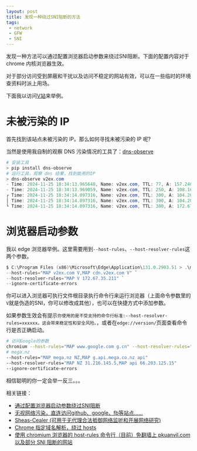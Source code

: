 ```yaml
---
layout: post
title: 发现一种绕过SNI阻断的方法
tags:
 - network
 - GFW
 - SNI
---
```


发现一种方法可以通过配置浏览器启动参数来绕过SNI阻断。下面的配置内容对于 chrome 内核浏览器生效。

对于部分访问受到屏蔽和干扰以及访问不稳定的网站有效，可以在一些临时的环境查资料时派上用场。

下面我以访问[V站](https://v2ex.com/)来举例。

# 未被污染的 IP

首先找到该站点未被污染的 IP。那么如何寻找未被污染的 IP 呢?

当然是使用我自制的观察 DNS 污染情况的工具了：[dns-observe](https://github.com/xavierskip/dns-observe)

```powershell
# 安装工具
> pip install dns-observe
# 运行工具，观察 dns 结果，找到能用的IP
> dns-observe v2ex.com
- Time: 2024-11-25 18:34:13.965648, Name: v2ex.com, TTL: 77, A: 157.240.17.41
- Time: 2024-11-25 18:34:13.969059, Name: v2ex.com, TTL: 250, A: 108.160.167.148
┌ Time: 2024-11-25 18:34:14.097316, Name: v2ex.com, TTL: 300, A: 104.20.47.180
│ Time: 2024-11-25 18:34:14.097316, Name: v2ex.com, TTL: 300, A: 104.20.48.180
└ Time: 2024-11-25 18:34:14.097316, Name: v2ex.com, TTL: 300, A: 172.67.35.211
```

# 浏览器启动参数

我以 edge 浏览器举例。这里需要用到`--host-rules`、`--host-resolver-rules`这两个参数。

```powershell
$ C:\Program Files (x86)\Microsoft\Edge\Application\131.0.2903.51 > .\msedge.exe `
--host-rules="MAP v2ex.com V,MAP cdn.v2ex.com V" `
--host-resolver-rules="MAP V 172.67.35.211" `
--ignore-certificate-errors
```

你可以进入浏览器可执行文件根目录执行命令行来运行浏览器（上面命令参数里的`V`就是伪造的SNI，你可以修改成其他），也可以在快捷方式中添加参数。

如果参数生效会有提示`你使用的是不受支持的命令行标准:--host-resolver-rules=xxxxxx。这会带来稳定性和安全风险。`，或者在`edge://version/`页面查看命令行是否正确启动。

```bash
# 访问Google的参数
chromium --host-rules="MAP www.google.com g.cn" --host-resolver-rules="MAP g.cn 109.185.236.240"
# mega.nz
--host-rules="MAP mega.nz NZ,MAP g.api.mega.co.nz api" 
--host-resolver-rules="MAP NZ 31.216.145.5,MAP api 66.203.125.15" 
--ignore-certificate-errors
```

相信聪明的你一定会举一反三。。。

相关链接：

- [通过配置浏览器启动参数绕过SNI阻断](https://appscross.com/blog/bypass-sni-blocking-by-configuring-browser-startup-parameters.html)
- [无视网络污染，直连访问github、google、fb等站点......](https://www.bilibili.com/video/BV1fvBeYhELZ/)
- [Sheas-Cealer (可用于无代理合法抵御网络监听和开展网络研究)](https://github.com/SpaceTimee/Sheas-Cealer)
- [Chrome 指定域名解析，绕过 hosts](https://blog.est.im/2021/stdout-016)
- [使用 chromium 浏览器的 host-rules 命令行（目前）免翻墙上 pkuanvil.com 以及部分 SNI 阻断的网站](https://www.pkuanvil.com/topic/224/%E4%BD%BF%E7%94%A8-chromium-%E6%B5%8F%E8%A7%88%E5%99%A8%E7%9A%84-host-rules-%E5%91%BD%E4%BB%A4%E8%A1%8C-%E7%9B%AE%E5%89%8D-%E5%85%8D%E7%BF%BB%E5%A2%99%E4%B8%8A-pkuanvil-com-%E4%BB%A5%E5%8F%8A%E9%83%A8%E5%88%86-sni-%E9%98%BB%E6%96%AD%E7%9A%84%E7%BD%91%E7%AB%99)